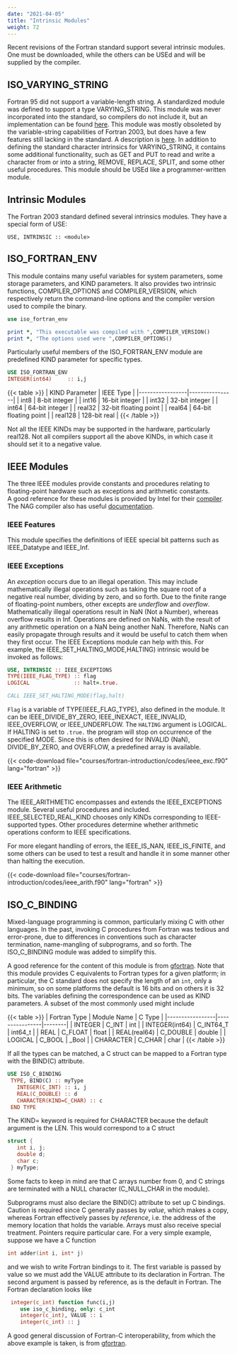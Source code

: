 ```yaml
---
date: "2021-04-05"
title: "Intrinsic Modules"
weight: 72
---
```


Recent revisions of the Fortran standard support several intrinsic modules.  
One must be downloaded, while the others can be USEd and will be supplied by the compiler.

## ISO_VARYING_STRING

Fortran 95 did not support a variable-length string.  A standardized module was defined to support a type VARYING_STRING.  This module was never incorporated into the standard, so compilers do not include it, but an implementation can be found [here](http://www.astro.wisc.edu/~townsend/static.php?ref=iso-varying-string).  This module was mostly obsoleted by the variable-string capabilities of Fortran 2003, but does have a few features still lacking in the standard.  A description is [here](http://numat.net/fortran/is1539-2-99.html).  In addition to defining the standard character intrinsics for VARYING_STRING, it contains some additional functionality, such as GET and PUT to read and write a character from or into a string, REMOVE, REPLACE, SPLIT, and some other useful procedures.
This module should be USEd like a programmer-written module.

## Intrinsic Modules

The Fortran 2003 standard defined several intrinsics modules.  They have a special form of USE:
```
USE, INTRINSIC :: <module>
```

## ISO_FORTRAN_ENV

This module contains many useful variables for system parameters, some storage parameters, and KIND parameters.  It also provides two intrinsic functions, COMPILER_OPTIONS and COMPILER_VERSION, which respectively return the command-line options and the compiler version used to compile the binary.
```fortran
use iso_fortran_env

print *, "This executable was compiled with ",COMPILER_VERSION()
print *, "The options used were ",COMPILER_OPTIONS()
```
Particularly useful members of the ISO_FORTRAN_ENV module are predefined KIND parameter for specific types.  
```fortran
USE ISO_FORTRAN_ENV
INTEGER(int64)     :: i,j
```

{{< table >}}
|  KIND Parameter | IEEE Type |
|-----------------|----------------|
|  int8           | 8-bit integer  |
|  int16          | 16-bit integer |
|  int32          | 32-bit integer |
|  int64          | 64-bit integer |
|  real32         | 32-bit floating point |
|  real64         | 64-bit floating point |
|  real128        | 128-bit real          |
{{< /table >}}

Not all the IEEE KINDs may be supported in the hardware, particularly real128.
Not all compilers support all the above KINDs, in which case it should set it to a negative value.

## IEEE Modules

The three IEEE modules provide constants and procedures relating to floating-point hardware such as exceptions and arithmetic constants.  
A good reference for these modules is provided by Intel for their [compiler](https://software.intel.com/content/www/us/en/develop/documentation/fortran-compiler-oneapi-dev-guide-and-reference/top/language-reference/program-units-and-procedures/intrinsic-modules/ieee-intrinsic-modules-and-procedures/ieee-intrinsic-modules-quick-reference-tables.html#ieee-intrinsic-modules-quick-reference-tables).  The NAG compiler also has useful [documentation](https://www.nag.com/nagware/np/r70_doc/manual/compiler_9_6.html#AUTOTOC_9_6).

### IEEE Features

This module specifies the definitions of IEEE special bit patterns such as IEEE_Datatype and IEEE_Inf.

### IEEE Exceptions

An _exception_ occurs due to an illegal operation.  This may include mathematically illegal operations such as taking the square root of a negative real number, dividing by zero, and so forth.  Due to the finite range of floating-point numbers, other excepts are _underflow_ and _overflow_.  Mathematically illegal operations result in NaN (Not a Number), whereas overflow results in Inf.  Operations are defined on NaNs, with the result of any arithmetic operation on a NaN being another NaN.  Therefore, NaNs can easily propagate through results and it would be useful to catch them when they first occur.  The IEEE Exceptions module can help with this.
For example, the IEEE_SET_HALTING_MODE,HALTING) intrinsic would be invoked as follows:
```fortran
USE, INTRINSIC :: IEEE_EXCEPTIONS
TYPE(IEEE_FLAG_TYPE) :: flag
LOGICAL              :: halt=.true.

CALL IEEE_SET_HALTING_MODE(flag,halt)
```
`Flag` is a variable of TYPE(IEEE_FLAG_TYPE), also defined in the module.  It can be IEEE_DIVIDE_BY_ZERO, IEEE_INEXACT, IEEE_INVALID, IEEE_OVERFLOW, or IEEE_UNDERFLOW.  The `HALTING` argument is LOGICAL.  If HALTING is set to `.true.` the program will stop on occurrence of the specified MODE. Since this is often desired for INVALID (NaN), DIVIDE_BY_ZERO, and OVERFLOW, a predefined array is available.

{{< code-download file="courses/fortran-introduction/codes/ieee_exc.f90" lang="fortran" >}}

### IEEE Arithmetic

The IEEE_ARITHMETIC encompasses and extends the IEEE_EXCEPTIONS module.
Several useful procedures and included. IEEE_SELECTED_REAL_KIND chooses only KINDs corresponding to IEEE-supported types. Other procedures determine whether arithmetic operations conform to IEEE specifications.  

For more elegant handling of errors, the IEEE_IS_NAN, IEEE_IS_FINITE, and some others can be used to test a result and handle it in some manner other than halting the execution.

{{< code-download file="courses/fortran-introduction/codes/ieee_arith.f90" lang="fortran" >}}

## ISO_C_BINDING

Mixed-language programming is common, particularly mixing C with other languages.  In the past, invoking C procedures from Fortran was tedious and error-prone, due to differences in conventions such as character termination, name-mangling of subprograms, and so forth.  The ISO_C_BINDING module was added to simplify this.

A good reference for the content of this module is from [gfortran](https://gcc.gnu.org/onlinedocs/gfortran/ISO_005fC_005fBINDING.html#ISO_005fC_005fBINDING). Note that this module provides C equivalents to Fortran types for a given platform; in particular, the C standard does not specify the length of an `int`, only a minimum, so on some platforms the default is 16 bits and on others it is 32 bits.  The variables defining the correspondence can be used as KIND parameters.  A subset of the most commonly used might include

{{< table >}}
|  Fortran Type |  Module Name     | C Type |
|-----------------|----------------|--------|
|  INTEGER        | C_INT          | int    |
|  INTEGER(int64) | C_INT64_T     | int64_t |
|  REAL           | C_FLOAT |       float   |
|  REAL(real64)   | C_DOUBLE |      double  |
|  LOGICAL        | C_BOOL   |      \_Bool  |
|  CHARACTER      | C_CHAR   |     char     |
{{< /table >}}

If all the types can be matched, a C struct can be mapped to a Fortran type with the BIND(C) attribute.
```fortran
USE ISO_C_BINDING
 TYPE, BIND(C) :: myType
   INTEGER(C_INT) :: i, j
   REAL(C_DOUBLE) :: d
   CHARACTER(KIND=C_CHAR) :: c
 END TYPE
```
The KIND= keyword is required for CHARACTER because the default argument is the LEN.
This would correspond to a C struct
```C
struct {
   int i, j;
   double d;
   char c;
 } myType;
```
Some facts to keep in mind are that C arrays number from 0, and C strings are terminated with a NULL character (C_NULL_CHAR in the module).

Subprograms must also declare the BIND(C) attribute to set up C bindings.
Caution is required since C generally passes by _value_, which makes a copy, whereas Fortran effectively passes by _reference_, i.e. the address of the memory location that holds the variable.  Arrays must also receive special treatment. Pointers require particular care. 
For a very simple example, suppose we have a C function
```C
int adder(int i, int* j)
```
and we wish to write Fortran bindings to it.  The first variable is passed by value so we must add the VALUE attribute to its declaration in Fortran.  The second argument is passed by reference, as is the default in Fortran.  The Fortran declaration looks like
```fortran
 integer(c_int) function func(i,j)
    use iso_c_binding, only: c_int
    integer(c_int), VALUE :: i
    integer(c_int) :: j
```

A good general discussion of Fortran-C interoperability, from which the above example is taken, is from [gfortran](https://gcc.gnu.org/onlinedocs/gfortran/Interoperability-with-C.html#Interoperability-with-C).
